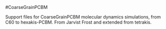 #CoarseGrainPCBM

Support files for CoarseGrainPCBM molecular dynamics simulations, from C60 to hexakis-PCBM. From Jarvist Frost and extended from tetrakis. 





